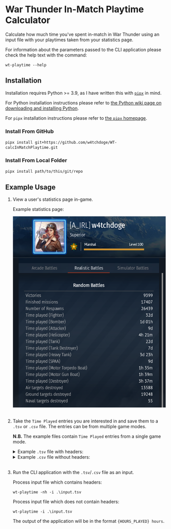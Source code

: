 # War Thunder In-Match Playtime Calculator

Calculate how much time you've spent in-match in War Thunder using an input file with your playtimes taken from your statistics page.

For information about the parameters passed to the CLI application please check the help text with the command:
```console
wt-playtime --help
```

## Installation

Installation requires Python >= 3.9, as I have written this with [`pipx`](https://pipx.pypa.io/stable/) in mind.

For Python installation instructions please refer to [the Python wiki page on downloading and installing Python](https://wiki.python.org/moin/BeginnersGuide/Download).

For `pipx` installation instructions please refer to [the `pipx` homepage](https://pipx.pypa.io/stable/).

### Install From GitHub

```console
pipx install git+https://github.com/w4tchdoge/WT-calcInMatchPlaytime.git
```

### Install From Local Folder

```console
pipx install path/to/this/git/repo
```

## Example Usage

1. View a user's statistics page in-game.

    Example statistics page:

    <img src="./res/my-profile-stats-page.png" width="" height="600px" alt="A screenshot of my statistics page viewing Realistic Battles that has been taken while in War Thunder">
    <br />
    <br />

2. Take the `Time Played` entries you are interested in and save them to a `.tsv` or `.csv` file. The entries can be from multiple game modes.

    **N.B.** The example files contain `Time Played` entries from a single game mode.

    <details>
    <summary> Example <code>.tsv</code> file with headers:</summary>

    ```
    Category	Time Played
    Time played (fighter)	32d
    Time played (Bomber)	1d 01h
    Time played (Attacker)	9d
    Time played (Helicopter)	4h 18m
    Time played (Tank)	22d
    Time played (Tank Destroyer)	7d
    Time played (Heavy Tank)	3d 23h
    Time played (SPAA)	8d
    Time played (Motor Torpedo Boat)	1h 35m
    Time played (Motor Gun Boat)	1h 39m
    Time played (Destroyer)	3h 37m
    ```

    </details>

    <details>
    <summary>Example <code>.csv</code> file without headers:</summary>

    ```
    Time played (fighter), 32d
    Time played (Bomber), 1d 01h
    Time played (Attacker), 9d
    Time played (Helicopter), 4h 18m
    Time played (Tank), 22d
    Time played (Tank Destroyer), 7d
    Time played (Heavy Tank), 3d 23h
    Time played (SPAA), 8d
    Time played (Motor Torpedo Boat), 1h 35m
    Time played (Motor Gun Boat), 1h 39m
    Time played (Destroyer), 3h 37m
    ```

    </details>
    <br />

3. Run the CLI application with the `.tsv`/`.csv` file as an input.

    Process input file which contains headers:
    ```console
    wt-playtime -nh -i .\input.tsv
    ```

    Process input file which does not contain headers:
    ```console
    wt-playtime -i .\input.tsv
    ```

    The output of the application will be in the format `{HOURS_PLAYED} hours`.
